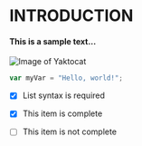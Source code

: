 # INTRODUCTION

#### This is a  sample text... 



![Image of Yaktocat](https://octodex.github.com/images/yaktocat.png) 
 ``` javascript
var myVar = "Hello, world!";
```
- [x] List syntax is required
- [x] This item is complete
- [ ] This item is not complete











